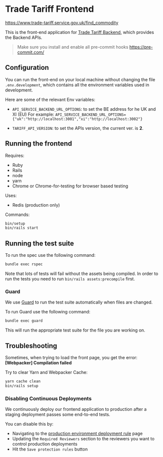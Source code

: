 # Trade Tariff Frontend

<https://www.trade-tariff.service.gov.uk/find_commodity>

This is the front-end application for [Trade Tariff Backend][backend],
which provides the Backend APIs.

> Make sure you install and enable all pre-commit hooks https://pre-commit.com/

## Configuration

You can run the front-end on your local machine without changing the file `.env.development`,
which contains all the environment variables used in development.

Here are some of the relevant Env variables:

- `API_SERVICE_BACKEND_URL_OPTIONS`: to set the BE address for he UK and XI (EU)
    For example: `API_SERVICE_BACKEND_URL_OPTIONS={"uk":"http://localhost:3001","xi":"http://localhost:3002"}`

- `TARIFF_API_VERSION`:  to set the APIs version, the current ver. is __2__.

## Running the frontend

Requires:

- Ruby
- Rails
- node
- yarn
- Chrome or Chrome-for-testing for browser based testing

Uses:

- Redis (production only)

Commands:

```sh
bin/setup
bin/rails start
```

## Running the test suite

To run the spec use the following command:

```sh
bundle exec rspec
```

Note that lots of tests will fail without the assets being compiled. In order to run the tests you need to run `bin/rails assets:precompile` first.

### Guard

We use [Guard](https://github.com/guard/guard) to run the test suite automatically when files are changed.

To run Guard use the following command:

```sh
bundle exec guard
```

This will run the appropriate test suite for the file you are working on.

## Troubleshooting

Sometimes, when trying to load the front page, you get the error:
__[Webpacker] Compilation failed__

Try to clear Yarn and Webpacker Cache:

```sh
yarn cache clean
bin/rails setup
```

### Disabling Continuous Deployments

We continuously deploy our frontend application to production after a staging deployment passes some end-to-end tests.

You can disable this by:

- Navigating to the [production environment deployment rule][production] page
- Updating the `Required Reviewers` section to the reviewers you want to control production deployments
- Hit the `Save protection rules` button

[backend]: https://github.com/trade-tariff/trade-tariff-backend
[production]: https://github.com/trade-tariff/trade-tariff-frontend/settings/environments/6229078129/edit
